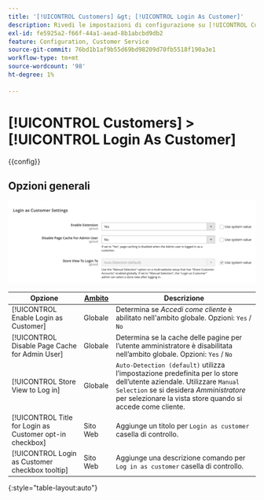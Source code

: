 ```yaml
---
title: '[!UICONTROL Customers] &gt; [!UICONTROL Login As Customer]'
description: Rivedi le impostazioni di configurazione su [!UICONTROL Customers] &gt; [!UICONTROL Login As Customer] pagina dell’amministratore di Commerce.
exl-id: fe5925a2-f66f-44a1-aead-8b1abcbd9db2
feature: Configuration, Customer Service
source-git-commit: 76bd1b1af9b55d69bd98209d70fb5518f190a3e1
workflow-type: tm+mt
source-wordcount: '98'
ht-degree: 1%

---
```


# [!UICONTROL Customers] > [!UICONTROL Login As Customer]

{{config}}

## Opzioni generali

![Accedi come cliente - Opzioni generali](./assets/login-as-customer.png)<!-- zoom -->

<!-- [Login As Customer - General Options](https://docs.magento.com/user-guide/customers/login-as-customer.html#enable-the-feature) -->

| Opzione | [Ambito](../../getting-started/websites-stores-views.md#scope-settings) | Descrizione |
|-- | -- | -- |
| [!UICONTROL Enable Login as Customer] | Globale | Determina se _Accedi come cliente_ è abilitato nell&#39;ambito globale. Opzioni: `Yes` / `No` |
| [!UICONTROL Disable Page Cache for Admin User] | Globale | Determina se la cache delle pagine per l’utente amministratore è disabilitata nell’ambito globale. Opzioni: `Yes` / `No` |
| [!UICONTROL Store View to Log in] | Globale | `Auto-Detection (default)` utilizza l’impostazione predefinita per lo store dell’utente aziendale. Utilizzare `Manual Selection` se si desidera _Amministratore_ per selezionare la vista store quando si accede come cliente. |
| [!UICONTROL Title for Login as Customer opt-in checkbox] | Sito Web | Aggiunge un titolo per `Login as customer` casella di controllo. |
| [!UICONTROL Login as Customer checkbox tooltip] | Sito Web | Aggiunge una descrizione comando per `Log in as customer` casella di controllo. |

{:style=&quot;table-layout:auto&quot;}
